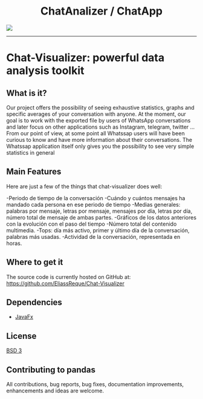 <h1 align="center">
  ChatAnalizer / ChatApp
</h1>



<img src="https://github.com/EliassReque/FinalProject/blob/master/Graficas/Images/Captura.PNG">

----------------

# Chat-Visualizer: powerful data analysis toolkit
## What is it?
Our project offers the possibility of seeing exhaustive statistics, graphs and specific averages of your conversation with anyone. At the moment, our goal is to work with the exported file by users of WhatsApp conversations and later focus on other applications such as Instagram, telegram, twitter ...
From our point of view, at some point all Whatssap users will have been curious to know and have more information about their conversations. The Whatssap application itself only gives you the possibility to see very simple statistics in general


## Main Features
Here are just a few of the things that chat-visualizer does well:

  -Periodo de tiempo de la conversación
  -Cuándo y cuántos mensajes ha mandado cada persona en ese periodo de tiempo
  -Medias generales: palabras por mensaje, letras por mensaje, mensajes por día, letras por día, número total de mensaje de ambas   partes.
  -Gráficos de los datos anteriores con la evolución con el paso del tiempo
  -Número total del contenido multimedia.
  -Tops: día más activo, primer y último día de la conversación, palabras más usadas.
  -Actividad de la conversación, representada en horas. 
  
## Where to get it
The source code is currently hosted on GitHub at:
https://github.com/EliassReque/Chat-Visualizer



## Dependencies
- [JavaFx](https://openjfx.io/)

## License
[BSD 3](https://github.com/EliassReque/Chat-Visualizer/blob/master/LICENSE)

## Contributing to pandas
All contributions, bug reports, bug fixes, documentation improvements, enhancements and ideas are welcome.



